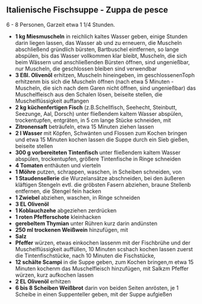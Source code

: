 ## Italienische Fischsuppe - Zuppa de pesce

6 - 8 Personen, Garzeit etwa 1 1/4 Stunden.

- **1 kg Miesmuscheln** in reichlich kaltes Wasser geben, einige Stunden darin
  liegen lassen, das Wasser ab und zu erneuern, die Muscheln abschließend
  gründlich bürsten, Bartbuschel eintfernen, so lange abspülen, bis das
  Wasser vollkommen klar bleibt, Muscheln, die sich beim Wässern und
  anschließenden Bürsten öffnen, sind ungenießbar, nur Muscheln, die
  geschlossen bleiben sind verwendbar
- **3 Eßl. Olivenöl** erhitzen, Muscheln hineingeben, im geschlossenenToph 
  erhitzenm bis sich die Muscheln öffnen (nach etwa 5 Minuten - Muscheln, die
  sich nach dem Garen nicht öffnen, sind ungenießbar) das Muschelfleisch aus
  den Schalen lösen, beiseite stellen, die Muschelflüssigkeit auffangen
- **2 kg küchenfertigen Fisch** (z.B.Schellfisch, Seehecht, Steinbutt, Seezunge, 
  Aal, Dorsch) unter fließendem kaltem Wasser abspülen, trockentupfen,
  entgräten, in 5 cm lange Stücke schneiden, mit
- **Zitronensaft** beträufeln, etwa 15 Minuten ziehen lassen
- **2 l Wasser** mit Köpfen, Schwänten und Flossen zum Kochen bringen 
  und etwa 15 Minuten kochen lassen
  die Suppe durch ein Sieb gießen, beiseite stellen
- **300 g vorbereiteten Tintenfisch** unter fließendem kaltem Wasser abspülen,
  trockentupfen, größere Tintenfische in Ringe schneiden
- **4 Tomaten** enthäuten und vierteln
- **1 Möhre** putzen, schrappen, waschen, in Scheiben schneiden, von
- **1 Staudensellerie** die Wurzelansätze abschneiden, bei den äußeren kläftigen 
  Stengeln evtl. die gröbsten Fasern abziehen, braune Stellenb entfernen, die
  Stengel fein hacken
- **1 Zwiebel** abziehen, waschen, in Ringe schneiden
- **3 EL Olivenöl**
- **1 Koblauchzehe** abgeziehen zerdrücken
- **1 roten Pfefferschote** kleinhacken
- **gerebeltem Thymian** unter Rühren kurz darin andünsten
- **250 ml trockenen Weißwein** hinzufügen, mit
- **Salz**
- **Pfeffer** würzen, etwas einkochen lassenm mit der Fischbrühe und der 
  Muschelflüssigkeit auffüllen, 10 Minuten scshach kochen lassen
  zuerst die Tintenfischstücke, nach 10 Minuten die Fischstücke,
- **12 schälte Scampi** in die Suppe geben, zum Kochen bringen,m etwa 15 Minuten 
  kochenm das Muschelfleisch hinzufügen, mit Salkzm Pfeffer würzen, kurz
  aufkochen lassen
- **2 EL Olivenöl** erhitzen
- **6 bis 8 Scheiben Weißbrot** darin von beiden Seiten anrösten, je 1 Scheibe in 
einen Suppenteller geben, mit der Suppe aufgießen
